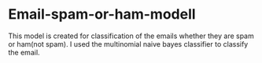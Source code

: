 # Email-spam-or-ham-modell
This model is created for classification of the emails whether they are spam or ham(not spam). I used the multinomial naive bayes classifier to classify the email.
